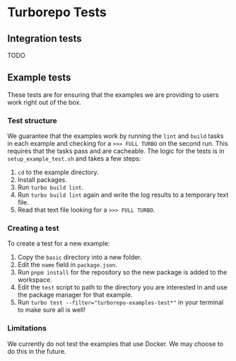 # Turborepo Tests

## Integration tests

TODO

## Example tests

These tests are for ensuring that the examples we are providing to users work right out of the box.

### Test structure

We guarantee that the examples work by running the `lint` and `build` tasks in each example and checking for a `>>> FULL TURBO` on the second run. This requires that the tasks pass and are cacheable. The logic for the tests is in `setup_example_test.sh` and takes a few steps:

1. `cd` to the example directory.
2. Install packages.
3. Run `turbo build lint`.
4. Run `turbo build lint` again and write the log results to a temporary text file.
5. Read that text file looking for a `>>> FULL TURBO`.

### Creating a test

To create a test for a new example:

1. Copy the `basic` directory into a new folder.
2. Edit the `name` field in `package.json`.
3. Run `pnpm install` for the repository so the new package is added to the workspace.
4. Edit the `test` script to path to the directory you are interested in and use the package manager for that example.
5. Run `turbo test --filter="turborepo-examples-test*"` in your terminal to make sure all is well!

### Limitations

We currently do not test the examples that use Docker. We may choose to do this in the future.
